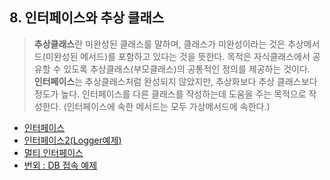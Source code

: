 
## 8. 인터페이스와 추상 클래스

>**추상클래스**란 미완성된 클래스를 말하며, 클래스가 미완성이라는 것은 추상메서드(미완성된 메서드)를 포함하고 있다는 것을 뜻한다. 목적은 자식클래스에서 공유할 수 있도록 추상클래스(부모클래스)의 공통적인 정의를 제공하는 것이다. <br>
>**인터페이스**는 추상클래스처럼 완성되지 않았지만, 추상화보다 추상 클래스보다 정도가 높다. 인터페이스를 다른 클래스를 작성하는데 도움을 주는 목적으로 작성한다.
(인터페이스에 속한 메서드는 모두 가상메서드에 속한다.)

- [인터페이스](https://github.com/SeoDongWoo1216/StudyCSharp21/blob/main/chap08/Chap08App/21_02_25_01_Interface/Program.cs)
- [인터페이스2(Logger예제)](https://github.com/SeoDongWoo1216/StudyCSharp21/blob/main/chap08/Chap08App/21_02_26_03_LoggerTestApp/Program.cs)
- [멀티 인터페이스](https://github.com/SeoDongWoo1216/StudyCSharp21/blob/main/chap08/Chap08App/21_02_25_02_MultiinterfaceApp/Program.cs)
- [번외 : DB 접속 예제](https://github.com/SeoDongWoo1216/StudyCSharp21/tree/main/chap08/Chap08App/21_02_26_02_DBConnTestApp)
